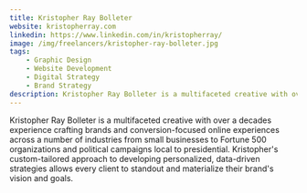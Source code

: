 ```yaml
---
title: Kristopher Ray Bolleter
website: kristopherray.com
linkedin: https://www.linkedin.com/in/kristopherray/
image: /img/freelancers/kristopher-ray-bolleter.jpg
tags: 
    - Graphic Design
    - Website Development
    - Digital Strategy
    - Brand Strategy
description: Kristopher Ray Bolleter is a multifaceted creative with over a decades experience crafting brands and conversion-focused online experiences across a number of industries from small businesses to Fortune 500 organizations and political campaigns local to presidential. Kristopher's custom-tailored approach to developing personalized, data-driven strategies allows every client to standout and materialize their brand's vision and goals.
---
```


Kristopher Ray Bolleter is a multifaceted creative with over a decades experience crafting brands and conversion-focused online experiences across a number of industries from small businesses to Fortune 500 organizations and political campaigns local to presidential. Kristopher's custom-tailored approach to developing personalized, data-driven strategies allows every client to standout and materialize their brand's vision and goals.